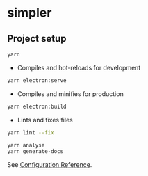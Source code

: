 # simpler

## Project setup

```sh
yarn
```

* Compiles and hot-reloads for development

```sh
yarn electron:serve
```

* Compiles and minifies for production

```sh
yarn electron:build
```

* Lints and fixes files

```sh
yarn lint --fix

yarn analyse
yarn generate-docs
```

See [Configuration Reference](https://cli.vuejs.org/config/).
